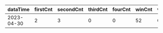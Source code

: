 |dataTime|firstCnt|secondCnt|thirdCnt|fourCnt|winCnt|vrate|wrate|
|-|-|-|-|-|-|-|-|
|2023-04-30|2|3|0|0|52|0%|0%|